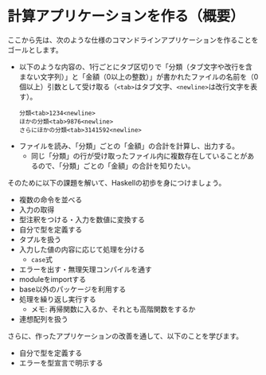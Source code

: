 # 計算アプリケーションを作る（概要）

ここから先は、次のような仕様のコマンドラインアプリケーションを作ることをゴールとします。

- 以下のような内容の、1行ごとにタブ区切りで「分類（タブ文字や改行を含まない文字列）」と「金額（0以上の整数）」が書かれたファイルの名前を（0個以上）引数として受け取る（`<tab>`はタブ文字、`<newline>`は改行文字を表す）。  
  ```
  分類<tab>1234<newline>
  ほかの分類<tab>9876<newline>
  さらにほかの分類<tab>3141592<newline>
  ```
- ファイルを読み、「分類」ごとの「金額」の合計を計算し、出力する。
    - 同じ「分類」の行が受け取ったファイル内に複数存在していることがあるので、「分類」ごとの「金額」の合計を知りたい。

そのために以下の課題を解いて、Haskellの初歩を身につけましょう。

<!--
TODO: 型の説明をどこかに挟まなければならない！
-->

- 複数の命令を並べる
- 入力の取得
- 型注釈をつける・入力を数値に変換する
- 自分で型を定義する
- タプルを扱う
- 入力した値の内容に応じて処理を分ける
    - `case`式
- エラーを出す・無理矢理コンパイルを通す
- moduleをimportする
- base以外のパッケージを利用する
- 処理を繰り返し実行する
    - メモ: 再帰関数に入るか、それとも高階関数をするか
- 連想配列を扱う

さらに、作ったアプリケーションの改善を通して、以下のことを学びます。

- 自分で型を定義する
- エラーを型宣言で明示する
